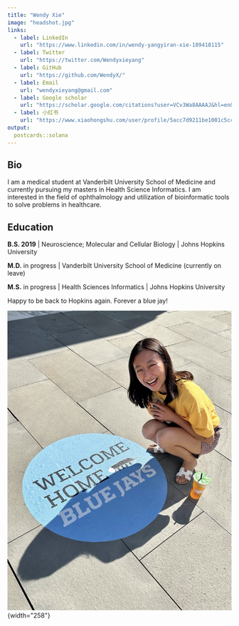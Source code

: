 ```yaml
---
title: "Wendy Xie"
image: "headshot.jpg"
links:
  - label: LinkedIn
    url: "https://www.linkedin.com/in/wendy-yangyiran-xie-189418115"
  - label: Twitter
    url: "https://twitter.com/Wendyxieyang"
  - label: GitHub
    url: "https://github.com/WendyX/"
  - label: Email
    url: "wendyxieyang@gmail.com"
  - label: Google scholar
    url: "https://scholar.google.com/citations?user=VCv3Wa8AAAAJ&hl=en&inst=8389273007308439986"
  - label: 小红书
    url: "https://www.xiaohongshu.com/user/profile/5acc7d9211be1001c5ccb605?xhsshare=CopyLink&appuid=5acc7d9211be1001c5ccb605&apptime=1693976320"
output:
  postcards::solana
---
```


## Bio

I am a medical student at Vanderbilt University School of Medicine and currently pursuing my masters in Health Science Informatics. I am interested in the field of ophthalmology and utilization of bioinformatic tools to solve problems in healthcare.

## Education

**B.S. 2019** \| Neuroscience; Molecular and Cellular Biology \| Johns Hopkins University

**M.D.** in progress \| Vanderbilt University School of Medicine (currently on leave)

**M.S.** in progress \| Health Sciences Informatics \| Johns Hopkins University

Happy to be back to Hopkins again. Forever a blue jay!

![](IMG_5109.jpg){width="258"}
